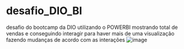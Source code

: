 # desafio_DIO_BI
desafio do bootcamp da DIO utilizando o POWERBI mostrando total de vendas e conseguindo interagir para haver mais de uma visualização fazendo mudanças de acordo com as interações
![image](https://github.com/Henrique-Vicentini/desafio_DIO_BI/assets/101296125/eb204716-15cc-4c5a-af28-93bb038c46b4)
